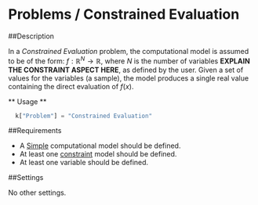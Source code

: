 # Problems / Constrained Evaluation

##Description

In a *Constrained Evaluation* problem, the computational model is assumed to be of the form: $f:\mathbb{R}^N\rightarrow\mathbb{R}$, where $N$ is the number of variables **EXPLAIN THE CONSTRAINT ASPECT HERE**, as defined by the user. Given a set of values for the variables (a sample), the model produces a single real value containing the direct evaluation of $f(x)$. 



** Usage **

```python
  k["Problem"] = "Constrained Evaluation"
```

##Requirements

+ A [Simple](/usage/models/simple) computational model should be defined.
+ At least one [constraint](/usage/models/simple) model should be defined. 
+ At least one variable should be defined.

##Settings

No other settings.